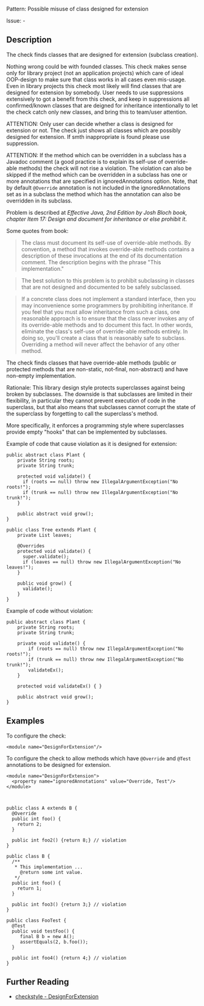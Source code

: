 Pattern: Possible misuse of class designed for extension

Issue: -

## Description

The check finds classes that are designed for extension (subclass creation). 

Nothing wrong could be with founded classes. This check makes sense only for library project (not an application projects) which care of ideal OOP-design to make sure that class works in all cases even mis-usage. Even in library projects this check most likely will find classes that are designed for extension by somebody. User needs to use suppressions extensively to got a benefit from this check, and keep in suppressions all confirmed/known classes that are deigned for inheritance intentionally to let the check catch only new classes, and bring this to team/user attention. 

ATTENTION: Only user can decide whether a class is designed for extension or not. The check just shows all classes which are possibly designed for extension. If smth inappropriate is found please use suppression. 

ATTENTION: If the method which can be overridden in a subclass has a Javadoc comment (a good practice is to explain its self-use of override-able methods) the check will not rise a violation. The violation can also be skipped if the method which can be overridden in a subclass has one or more annotations that are specified in ignoredAnnotations option. Note, that by default `@Override` annotation is not included in the ignoredAnnotations set as in a subclass the method which has the annotation can also be overridden in its subclass. 

Problem is described at _Effective Java, 2nd Edition by Josh Bloch book, chapter Item 17: Design and document for inheritance or else prohibit it_. 

Some quotes from book: 

> The class must document its self-use of override-able methods. By convention, a method that invokes override-able methods contains a description of these invocations at the end of its documentation comment. The description begins with the phrase "This implementation."

> The best solution to this problem is to prohibit subclassing in classes that are not designed and documented to be safely subclassed. 

> If a concrete class does not implement a standard interface, then you may inconvenience some programmers by prohibiting inheritance. If you feel that you must allow inheritance from such a class, one reasonable approach is to ensure that the class never invokes any of its override-able methods and to document this fact. In other words, eliminate the class's self-use of override-able methods entirely. In doing so, you'll create a class that is reasonably safe to subclass. Overriding a method will never affect the behavior of any other method. 

The check finds classes that have override-able methods (public or protected methods that are non-static, not-final, non-abstract) and have non-empty implementation. 

Rationale: This library design style protects superclasses against being broken by subclasses. The downside is that subclasses are limited in their flexibility, in particular they cannot prevent execution of code in the superclass, but that also means that subclasses cannot corrupt the state of the superclass by forgetting to call the superclass's method. 

More specifically, it enforces a programming style where superclasses provide empty "hooks" that can be implemented by subclasses. 

Example of code that cause violation as it is designed for extension: 
    
    
    public abstract class Plant {
        private String roots;
        private String trunk;
    
        protected void validate() {
          if (roots == null) throw new IllegalArgumentException("No roots!");
          if (trunk == null) throw new IllegalArgumentException("No trunk!");
        }
    
        public abstract void grow();
    }
    
    public class Tree extends Plant {
        private List leaves;
    
        @Overrides
        protected void validate() {
          super.validate();
          if (leaves == null) throw new IllegalArgumentException("No leaves!");
        }
    
        public void grow() {
          validate();
        }
    }
            

Example of code without violation: 
    
    
    public abstract class Plant {
        private String roots;
        private String trunk;
    
        private void validate() {
            if (roots == null) throw new IllegalArgumentException("No roots!");
            if (trunk == null) throw new IllegalArgumentException("No trunk!");
            validateEx();
        }
    
        protected void validateEx() { }
    
        public abstract void grow();
    }
            

## Examples

To configure the check: 
    
    
    <module name="DesignForExtension"/>
            

To configure the check to allow methods which have `@Override` and `@Test` annotations to be designed for extension. 
    
    
    <module name="DesignForExtension">
      <property name="ignoredAnnotations" value="Override, Test"/>
    </module>
            
    
    
    public class A extends B {
      @Override
      public int foo() {
        return 2;
      }
    
      public int foo2() {return 8;} // violation
    }
    
    public class B {
      /**
       * This implementation ...
         @return some int value.
       */
      public int foo() {
        return 1;
      }
    
      public int foo3() {return 3;} // violation
    }
    
    public class FooTest {
      @Test
      public void testFoo() {
         final B b = new A();
         assertEquals(2, b.foo());
      }
    
      public int foo4() {return 4;} // violation
    }

## Further Reading

* [checkstyle - DesignForExtension](http://checkstyle.sourceforge.net/config_design.html#DesignForExtension)